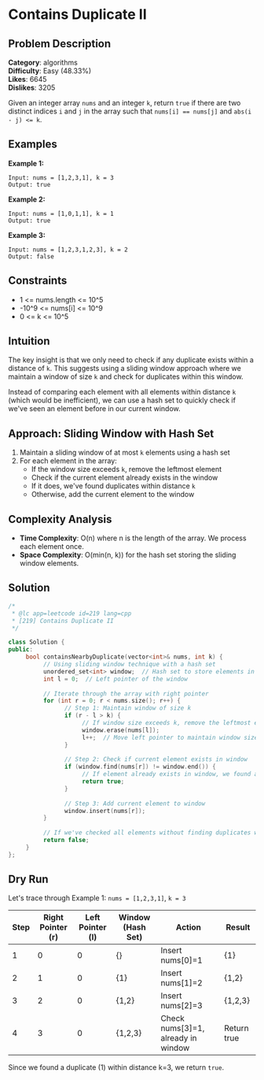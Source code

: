 # Contains Duplicate II

## Problem Description

**Category**: algorithms  
**Difficulty**: Easy (48.33%)  
**Likes**: 6645  
**Dislikes**: 3205

Given an integer array `nums` and an integer `k`, return `true` if there are two distinct indices `i` and `j` in the array such that `nums[i] == nums[j]` and `abs(i - j) <= k`.

## Examples

**Example 1:**
```
Input: nums = [1,2,3,1], k = 3
Output: true
```

**Example 2:**
```
Input: nums = [1,0,1,1], k = 1
Output: true
```

**Example 3:**
```
Input: nums = [1,2,3,1,2,3], k = 2
Output: false
```

## Constraints
- 1 <= nums.length <= 10^5
- -10^9 <= nums[i] <= 10^9
- 0 <= k <= 10^5

## Intuition
The key insight is that we only need to check if any duplicate exists within a distance of `k`. This suggests using a sliding window approach where we maintain a window of size `k` and check for duplicates within this window.

Instead of comparing each element with all elements within distance `k` (which would be inefficient), we can use a hash set to quickly check if we've seen an element before in our current window.

## Approach: Sliding Window with Hash Set
1. Maintain a sliding window of at most `k` elements using a hash set
2. For each element in the array:
    - If the window size exceeds `k`, remove the leftmost element
    - Check if the current element already exists in the window
    - If it does, we've found duplicates within distance `k`
    - Otherwise, add the current element to the window

## Complexity Analysis
- **Time Complexity**: O(n) where n is the length of the array. We process each element once.
- **Space Complexity**: O(min(n, k)) for the hash set storing the sliding window elements.

## Solution

```cpp
/*
 * @lc app=leetcode id=219 lang=cpp
 * [219] Contains Duplicate II
 */

class Solution {
public:
     bool containsNearbyDuplicate(vector<int>& nums, int k) {
          // Using sliding window technique with a hash set
          unordered_set<int> window;  // Hash set to store elements in current window
          int l = 0;  // Left pointer of the window
          
          // Iterate through the array with right pointer
          for (int r = 0; r < nums.size(); r++) {
                // Step 1: Maintain window of size k
                if (r - l > k) {
                     // If window size exceeds k, remove the leftmost element
                     window.erase(nums[l]);
                     l++;  // Move left pointer to maintain window size
                }
                
                // Step 2: Check if current element exists in window
                if (window.find(nums[r]) != window.end()) {
                     // If element already exists in window, we found a duplicate within distance k
                     return true;
                }
                
                // Step 3: Add current element to window
                window.insert(nums[r]);
          }
          
          // If we've checked all elements without finding duplicates within distance k
          return false;
     }
};
```

## Dry Run
Let's trace through Example 1: `nums = [1,2,3,1]`, `k = 3`

| Step | Right Pointer (r) | Left Pointer (l) | Window (Hash Set) | Action | Result |
|------|-------------------|------------------|-------------------|--------|--------|
| 1    | 0                 | 0                | {}                | Insert nums[0]=1 | {1} |
| 2    | 1                 | 0                | {1}               | Insert nums[1]=2 | {1,2} |
| 3    | 2                 | 0                | {1,2}             | Insert nums[2]=3 | {1,2,3} |
| 4    | 3                 | 0                | {1,2,3}           | Check nums[3]=1, already in window | Return true |

Since we found a duplicate (1) within distance k=3, we return `true`.
